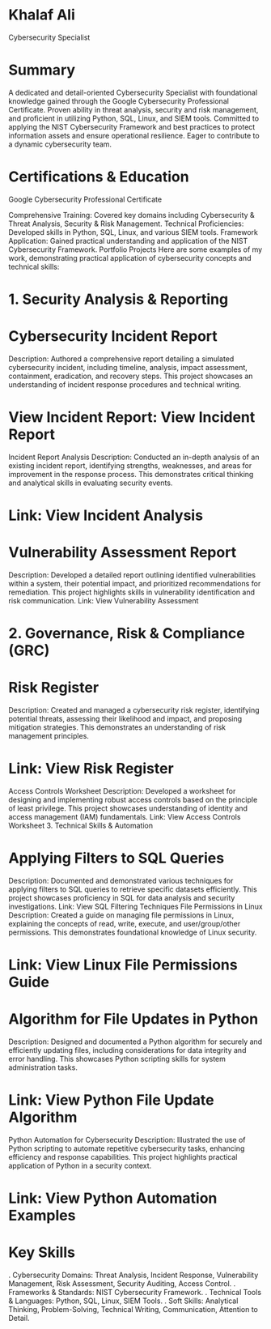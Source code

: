 # Khalaf Ali
Cybersecurity Specialist

# Summary
A dedicated and detail-oriented Cybersecurity Specialist with foundational knowledge gained through the Google Cybersecurity Professional Certificate. Proven ability in threat analysis, security and risk management, and proficient in utilizing Python, SQL, Linux, and SIEM tools. Committed to applying the NIST Cybersecurity Framework and best practices to protect information assets and ensure operational resilience. Eager to contribute to a dynamic cybersecurity team.

# Certifications & Education
Google Cybersecurity Professional Certificate

Comprehensive Training: Covered key domains including Cybersecurity & Threat Analysis, Security & Risk Management.
Technical Proficiencies: Developed skills in Python, SQL, Linux, and various SIEM tools.
Framework Application: Gained practical understanding and application of the NIST Cybersecurity Framework.
Portfolio Projects
Here are some examples of my work, demonstrating practical application of cybersecurity concepts and technical skills:

# 1. Security Analysis & Reporting

# Cybersecurity Incident Report
Description: Authored a comprehensive report detailing a simulated cybersecurity incident, including timeline, analysis, impact assessment, containment, eradication, and recovery steps. This project showcases an understanding of incident response procedures and technical writing.
#  View Incident Report: View Incident Report
Incident Report Analysis
Description: Conducted an in-depth analysis of an existing incident report, identifying strengths, weaknesses, and areas for improvement in the response process. This demonstrates critical thinking and analytical skills in evaluating security events.
# Link: View Incident Analysis
# Vulnerability Assessment Report
Description: Developed a detailed report outlining identified vulnerabilities within a system, their potential impact, and prioritized recommendations for remediation. This project highlights skills in vulnerability identification and risk communication.
Link: View Vulnerability Assessment
# 2. Governance, Risk & Compliance (GRC)

# Risk Register
Description: Created and managed a cybersecurity risk register, identifying potential threats, assessing their likelihood and impact, and proposing mitigation strategies. This demonstrates an understanding of risk management principles.
# Link: View Risk Register
Access Controls Worksheet
Description: Developed a worksheet for designing and implementing robust access controls based on the principle of least privilege. This project showcases understanding of identity and access management (IAM) fundamentals.
Link: View Access Controls Worksheet
3. Technical Skills & Automation

# Applying Filters to SQL Queries
Description: Documented and demonstrated various techniques for applying filters to SQL queries to retrieve specific datasets efficiently. This project showcases proficiency in SQL for data analysis and security investigations.
Link: View SQL Filtering Techniques
File Permissions in Linux
Description: Created a guide on managing file permissions in Linux, explaining the concepts of read, write, execute, and user/group/other permissions. This demonstrates foundational knowledge of Linux security.
# Link: View Linux File Permissions Guide
# Algorithm for File Updates in Python
Description: Designed and documented a Python algorithm for securely and efficiently updating files, including considerations for data integrity and error handling. This showcases Python scripting skills for system administration tasks.
# Link: View Python File Update Algorithm
Python Automation for Cybersecurity
Description: Illustrated the use of Python scripting to automate repetitive cybersecurity tasks, enhancing efficiency and response capabilities. This project highlights practical application of Python in a security context.
# Link: View Python Automation Examples
# Key Skills
. Cybersecurity Domains: Threat Analysis, Incident Response, Vulnerability Management, Risk Assessment, Security Auditing, Access Control.
. Frameworks & Standards: NIST Cybersecurity Framework.
. Technical Tools & Languages: Python, SQL, Linux, SIEM Tools.
. Soft Skills: Analytical Thinking, Problem-Solving, Technical Writing, Communication, Attention to Detail.
